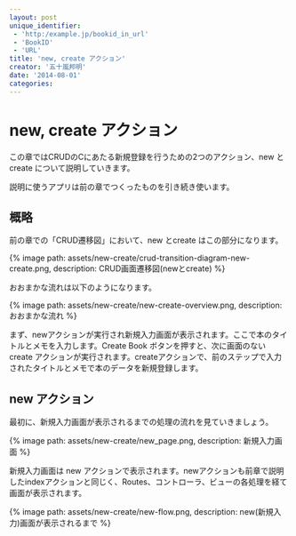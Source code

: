```yaml
---
layout: post
unique_identifier:
 - 'http:/example.jp/bookid_in_url'
 - 'BookID'
 - 'URL'
title: 'new, create アクション'
creator: '五十嵐邦明'
date: '2014-08-01'
categories:
---
```


# new, create アクション

この章ではCRUDのCにあたる新規登録を行うための2つのアクション、new と create について説明していきます。

説明に使うアプリは前の章でつくったものを引き続き使います。

## 概略

前の章での「CRUD遷移図」において、new とcreate はこの部分になります。

{% image path: assets/new-create/crud-transition-diagram-new-create.png, description: CRUD画面遷移図(newとcreate) %}

おおまかな流れは以下のようになります。

{% image path: assets/new-create/new-create-overview.png, description: おおまかな流れ %}

まず、newアクションが実行され新規入力画面が表示されます。ここで本のタイトルとメモを入力します。Create Book ボタンを押すと、次に画面のない create アクションが実行されます。createアクションで、前のステップで入力されたタイトルとメモで本のデータを新規登録します。

## new アクション

最初に、新規入力画面が表示されるまでの処理の流れを見ていきましょう。

{% image path: assets/new-create/new_page.png, description: 新規入力画面 %}

新規入力画面は new アクションで表示されます。newアクションも前章で説明したindexアクションと同じく、Routes、コントローラ、ビューの各処理を経て画面が表示されます。

{% image path: assets/new-create/new-flow.png, description: new(新規入力)画面が表示されるまで %}




